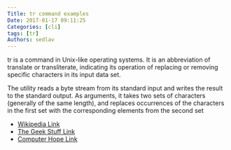 ```yaml
---
Title: tr command examples
Date: 2017-01-17 09:11:25
Categories: [cli]
tags: [tr]
Authors: sedlav
---
```


tr is a command in Unix-like operating systems. It is an abbreviation of translate or transliterate, indicating its operation of replacing or removing specific characters in its input data set.

The utility reads a byte stream from its standard input and writes the result to the standard output. As arguments, it takes two sets of characters (generally of the same length), and replaces occurrences of the characters in the first set with the corresponding elements from the second set

* [Wikipedia Link](https://en.wikipedia.org/wiki/Tr_(Unix))
* [The Geek Stuff Link](http://www.thegeekstuff.com/2012/12/linux-tr-command)
* [Computer Hope Link](http://www.computerhope.com/unix/utr.htm)
